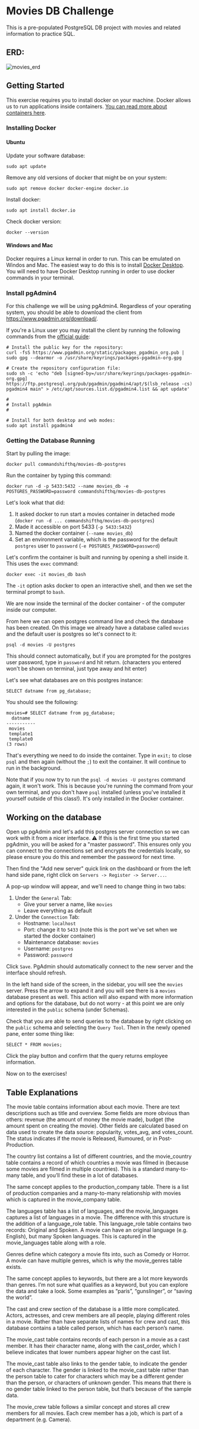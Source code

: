 # Movies DB Challenge
This is a pre-populated PostgreSQL DB project with movies and related information to practice SQL.

## ERD:
![movies_erd](https://user-images.githubusercontent.com/10534896/231462475-2fb95681-938f-4903-a221-8c7c92e21522.png)

## Getting Started
This exercise requires you to install docker on your machine. Docker allows us to run applications inside containers. [You can read more about containers here](https://www.docker.com/resources/what-container).

### Installing Docker

#### Ubuntu

Update your software database:
```
sudo apt update
```

Remove any old versions of docker that might be on your system:
```
sudo apt remove docker docker-engine docker.io
```

Install docker:
```
sudo apt install docker.io
```

Check docker version:
```
docker --version
```

#### Windows and Mac

Docker requires a Linux kernal in order to run. This can be emulated on Windos and Mac. The easiest way to do this is to install [Docker Desktop](https://docs.docker.com/get-docker/). You will need to have Docker Desktop running in order to use docker commands in your terminal.

### Install pgAdmin4

For this challenge we will be using pgAdmin4. 
Regardless of your operating system, you should be able to download the client from https://www.pgadmin.org/download/.

If you're a Linux user you may install the client by running the following commands from the [official guide](https://www.pgadmin.org/download/pgadmin-4-apt):
```
# Install the public key for the repository:
curl -fsS https://www.pgadmin.org/static/packages_pgadmin_org.pub | sudo gpg --dearmor -o /usr/share/keyrings/packages-pgadmin-org.gpg

# Create the repository configuration file:
sudo sh -c 'echo "deb [signed-by=/usr/share/keyrings/packages-pgadmin-org.gpg] https://ftp.postgresql.org/pub/pgadmin/pgadmin4/apt/$(lsb_release -cs) pgadmin4 main" > /etc/apt/sources.list.d/pgadmin4.list && apt update'

#
# Install pgAdmin
#

# Install for both desktop and web modes:
sudo apt install pgadmin4
```

### Getting the Database Running
Start by pulling the image:
```
docker pull commandshifthq/movies-db-postgres
```

Run the container by typing this command:
```
docker run -d -p 5433:5432 --name movies_db -e POSTGRES_PASSWORD=password commandshifthq/movies-db-postgres
```

Let's look what that did:
1. It asked docker to run start a movies container in detached mode (`docker run -d ... commandshifthq/movies-db-postgres`)
2. Made it accessible on port 5433 (`-p 5433:5432`)
3. Named the docker container (`--name movies_db`)
4. Set an environment variable, which is the password for the default `postgres` user to `password` (`-e POSTGRES_PASSWORD=password`)

Let's confirm the container is built and running by opening a shell inside it. This uses the `exec` command:
```
docker exec -it movies_db bash
```

The `-it` option asks docker to open an interactive shell, and then we set the terminal prompt to `bash`.

We are now inside the terminal of the docker container - of the computer inside our computer.

From here we can open postgres command line and check the database has been created. 
On this image we already have a database called `movies` and the default user is postgres so let's connect to it:
```
psql -d movies -U postgres
```

This should connect automatically, but if you are prompted for the postgres user password, type in `password` and hit return. (characters you entered won't be shown on terminal, just type away and hit enter)

Let's see what databases are on this postgres instance:
```
SELECT datname from pg_database;
```

You should see the following:

```
movies=# SELECT datname from pg_database;
  datname
-----------
 movies
 template1
 template0
(3 rows)
```

That's everything we need to do inside the container. Type in `exit;` to close `psql` and then again (without the `;`) to exit the container. It will continue to run in the background.

Note that if you now try to run the `psql -d movies -U postgres` command again, it won't work. This is because you're running the command from your own terminal, and you don't have `psql` installed (unless you've installed it yourself outside of this class!). It's only installed in the Docker container.

## Working on the database

Open up pgAdmin and let's add this postgres server connection so we can work with it from a nicer interface.
⚠️ If this is the first time you started pgAdmin, you will be asked for a "master password". This ensures only you can connect to the connections set and encrypts the credentials locally, so please ensure you do this and remember the password for next time.

Then find the "Add new server" quick link on the dashboard or from the left hand side pane, right click on `Servers -> Register -> Server...`.

A pop-up window will appear, and we'll need to change thing in two tabs:
1. Under the `General` Tab:
	- Give your server a name, like `movies`
	- Leave everything as default
2. Under the `Connection` Tab:
	- Hostname: `localhost`
	- Port: change it to `5433` (note this is the port we've set when we started the docker container)
	- Maintenance database: `movies`
	- Username: `postgres`
	- Password: `password`

Click `Save`. PgAdmin should automatically connect to the new server and the interface should refresh.

In the left hand side of the screen, in the sidebar, you will see the `movies` server. Press the arrow to expand it and you will see there is a `movies` database present as well. This action will also expand with more information and options for the database, but do not worry - at this point we are only interested in the `public` schema (under Schemas).

Check that you are able to send queries to the database by right clicking on the `public` schema and selecting the `Query Tool`. Then in the newly opened pane, enter some thing like:

```
SELECT * FROM movies;
```

Click the play button and confirm that the query returns employee information.

Now on to the exercises!


## Table Explanations
The movie table contains information about each movie. There are text descriptions such as title and overview. Some fields are more obvious than others: revenue (the amount of money the movie made), budget (the amount spent on creating the movie). Other fields are calculated based on data used to create the data source: popularity, votes_avg, and votes_count. The status indicates if the movie is Released, Rumoured, or in Post-Production.

The country list contains a list of different countries, and the movie_country table contains a record of which countries a movie was filmed in (because some movies are filmed in multiple countries). This is a standard many-to-many table, and you’ll find these in a lot of databases.

The same concept applies to the production_company table. There is a list of production companies and a many-to-many relationship with movies which is captured in the movie_company table.

The languages table has a list of languages, and the movie_languages captures a list of languages in a movie. The difference with this structure is the addition of a language_role table. This language_role table contains two records: Original and Spoken. A movie can have an original language (e.g. English), but many Spoken languages. This is captured in the movie_languages table along with a role.

Genres define which category a movie fits into, such as Comedy or Horror. A movie can have multiple genres, which is why the movie_genres table exists.

The same concept applies to keywords, but there are a lot more keywords than genres. I’m not sure what qualifies as a keyword, but you can explore the data and take a look. Some examples as “paris”, “gunslinger”, or “saving the world”.

The cast and crew section of the database is a little more complicated. Actors, actresses, and crew members are all people, playing different roles in a movie. Rather than have separate lists of names for crew and cast, this database contains a table called person, which has each person’s name.

The movie_cast table contains records of each person in a movie as a cast member. It has their character name, along with the cast_order, which I believe indicates that lower numbers appear higher on the cast list.

The movie_cast table also links to the gender table, to indicate the gender of each character. The gender is linked to the movie_cast table rather than the person table to cater for characters which may be a different gender than the person, or characters of unknown gender. This means that there is no gender table linked to the person table, but that’s because of the sample data.

The movie_crew table follows a similar concept and stores all crew members for all movies. Each crew member has a job, which is part of a department (e.g. Camera).

